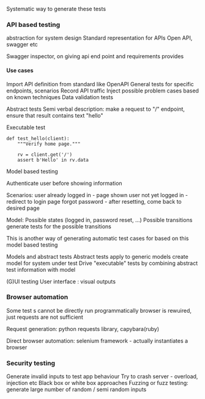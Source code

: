 
Systematic way to generate these tests

### API based testing

abstraction for system design
Standard representation for APIs
Open API, swagger etc

Swagger inspector, on giving api end point and requirements provides 

#### Use cases
Import API definition from standard like OpenAPI
General tests for specific endpoints, scenarios
Record API traffic
Inject possible problem cases based on known techniques
Data validation tests


Abstract tests
Semi verbal description: make a request to "/" endpoint, ensure that result contains text "hello"

Executable test
```
def test_hello(client):
	"""Verify home page."""

	rv = client.get('/')
	assert b'Hello' in rv.data
```


Model based testing

Authenticate user before showing information

Scenarios: 
user already logged in - page shown
user not yet logged in - redirect to login page
forgot password - after resetting, come back to desired page

Model:
Possible states (logged in, password reset, ...)
Possible transitions
generate tests for the possible transitions

This is another way of generating automatic test cases for based on this model based testing


Models and abstract tests
Abstract tests apply to generic models
create model for system under test
Drive "executable" tests by combining abstract test information with model



(G)UI testing
User interface : visual outputs


### Browser automation
Some test s cannot be directly run programmatically
browser is rewuired, just requests are not sufficient

Request generation: python requests library, capybara(ruby)

Direct browser automation: selenium framework - actually instantiates a browser


### Security testing

Generate invalid inputs to test app behaviour
Try to crash server - overload, injection etc
Black box or white box approaches 
Fuzzing or fuzz testing:
	generate large number of random / semi random inputs


